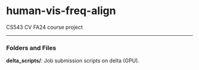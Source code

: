 # human-vis-freq-align
CS543 CV FA24 course project



***
### Folders and Files

**delta_scripts/**: 
Job submission scripts on delta (GPU).
